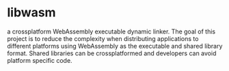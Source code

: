 # libwasm
 
a crossplatform WebAssembly executable dynamic linker. 
The goal of this project is to reduce the complexity when distributing applications to different platforms using WebAssembly as the executable and shared library format. Shared libraries can be crossplatformed and developers can avoid platform specific code.
